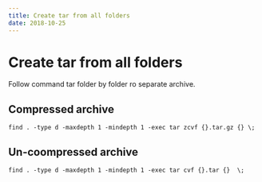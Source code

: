```yaml
---
title: Create tar from all folders
date: 2018-10-25
---
```



# Create tar from all folders


Follow command tar folder by folder ro separate archive.

## Compressed archive

```
find . -type d -maxdepth 1 -mindepth 1 -exec tar zcvf {}.tar.gz {} \;
```

## Un-coompressed archive

```
find . -type d -maxdepth 1 -mindepth 1 -exec tar cvf {}.tar {}  \;
```
